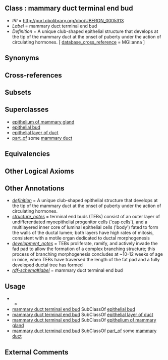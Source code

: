 
## Class : mammary duct terminal end bud

 * *IRI* = http://purl.obolibrary.org/obo/UBERON_0005313
 * *Label* = mammary duct terminal end bud
 * *Definition* = A unique club-shaped epithelial structure that develops at the tip of the mammary duct at the onset of puberty under the action of circulating hormones. [ [database_cross_reference](../../ef/oboInOwl#hasDbXref.md) = MGI:anna ]

## Synonyms


## Cross-references


## Subsets


## Superclasses

 * [epithelium of mammary gland](../../UBERON/44/UBERON_0003244.md)
 * [epithelial bud](../../UBERON/53/UBERON_0005153.md)
 * [epithelial layer of duct](../../UBERON/69/UBERON_0034969.md)
 * [part_of](../../BFO/50/BFO_0000050.md) some [mammary duct](../../UBERON/65/UBERON_0001765.md)

## Equivalencies


## Other Logical Axioms


## Other Annotations

 * *[definition](../../IAO/15/IAO_0000115.md)* = A unique club-shaped epithelial structure that develops at the tip of the mammary duct at the onset of puberty under the action of circulating hormones.
 * *[structure_notes](../../UBPROP/10/UBPROP_0000010.md)* = terminal end buds (TEBs) consist of an outer layer of undifferentiated myoepithelial progenitor cells ('cap cells'), and a multilayered inner core of luminal epithelial cells ('body') fated to form the walls of the ductal lumen; both layers have high rates of mitosis, consistent with a motile organ dedicated to ductal morphogenesis
 * *[development_notes](../../UBPROP/11/UBPROP_0000011.md)* = TEBs proliferate, ramify, and actively invade the fad pad to allow the formation of a complex branching structure; this process of branching morphogenesis concludes at ~10-12 weeks of age in mice, when TEBs have traversed the length of the fat pad and a fully developed ductal tree has formed
 * *[rdf-schema#label](../../el/rdf-schema#label.md)* = mammary duct terminal end bud

## Usage

 * -
 * [mammary duct terminal end bud](../../UBERON/13/UBERON_0005313.md) SubClassOf [epithelial bud](../../UBERON/53/UBERON_0005153.md)
 * [mammary duct terminal end bud](../../UBERON/13/UBERON_0005313.md) SubClassOf [epithelial layer of duct](../../UBERON/69/UBERON_0034969.md)
 * [mammary duct terminal end bud](../../UBERON/13/UBERON_0005313.md) SubClassOf [epithelium of mammary gland](../../UBERON/44/UBERON_0003244.md)
 * [mammary duct terminal end bud](../../UBERON/13/UBERON_0005313.md) SubClassOf [part_of](../../BFO/50/BFO_0000050.md) some [mammary duct](../../UBERON/65/UBERON_0001765.md)

## External Comments

